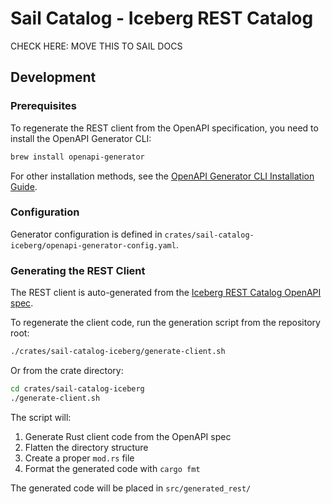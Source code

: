 # Sail Catalog - Iceberg REST Catalog

CHECK HERE: MOVE THIS TO SAIL DOCS

## Development

### Prerequisites

To regenerate the REST client from the OpenAPI specification, you need to install the OpenAPI Generator CLI:

```bash
brew install openapi-generator
```

For other installation methods, see the [OpenAPI Generator CLI Installation Guide](https://openapi-generator.tech/docs/installation/).

### Configuration

Generator configuration is defined in `crates/sail-catalog-iceberg/openapi-generator-config.yaml`.

### Generating the REST Client

The REST client is auto-generated from the [Iceberg REST Catalog OpenAPI spec](spec/iceberg-rest-catalog.yaml).

To regenerate the client code, run the generation script from the repository root:

```bash
./crates/sail-catalog-iceberg/generate-client.sh
```

Or from the crate directory:

```bash
cd crates/sail-catalog-iceberg
./generate-client.sh
```

The script will:
1. Generate Rust client code from the OpenAPI spec
2. Flatten the directory structure
3. Create a proper `mod.rs` file
4. Format the generated code with `cargo fmt`

The generated code will be placed in `src/generated_rest/`